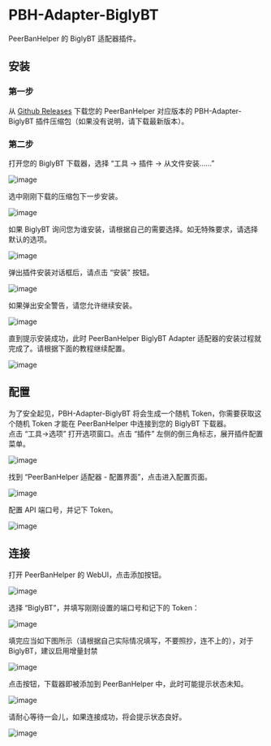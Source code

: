 # PBH-Adapter-BiglyBT

PeerBanHelper 的 BiglyBT 适配器插件。

## 安装

### 第一步

从 [Github Releases](https://github.com/PBH-BTN/PBH-Adapter-BiglyBT/releases) 下载您的 PeerBanHelper 对应版本的 PBH-Adapter-BiglyBT 插件压缩包（如果没有说明，请下载最新版本）。

### 第二步

打开您的 BiglyBT 下载器，选择 “工具 -> 插件 -> 从文件安装……”

![image](https://github.com/PBH-BTN/PBH-Adapter-BiglyBT/assets/30802565/68d751f9-2cfa-491c-9462-cf05c0a7961c)

选中刚刚下载的压缩包下一步安装。

![image](https://github.com/PBH-BTN/PBH-Adapter-BiglyBT/assets/30802565/7acd7909-db9b-4a04-a426-daf602acca82)

如果 BiglyBT 询问您为谁安装，请根据自己的需要选择。如无特殊要求，请选择默认的选项。

![image](https://github.com/PBH-BTN/PBH-Adapter-BiglyBT/assets/30802565/527467ab-e92d-41f8-853a-9f86562f096c)

弹出插件安装对话框后，请点击 “安装” 按钮。

![image](https://github.com/PBH-BTN/PBH-Adapter-BiglyBT/assets/30802565/71133241-9d11-444a-a19b-a874a4850d6c)

如果弹出安全警告，请您允许继续安装。

![image](https://github.com/PBH-BTN/PBH-Adapter-BiglyBT/assets/30802565/d918e8ce-7126-4521-8c1b-fb0c4120bb0f)

直到提示安装成功，此时 PeerBanHelper BiglyBT Adapter 适配器的安装过程就完成了。请根据下面的教程继续配置。

![image](https://github.com/PBH-BTN/PBH-Adapter-BiglyBT/assets/30802565/83471d40-f707-431c-8fe7-f05b73de5763)

## 配置

为了安全起见，PBH-Adapter-BiglyBT 将会生成一个随机 Token，你需要获取这个随机 Token 才能在 PeerBanHelper 中连接到您的 BiglyBT 下载器。  
点击 “工具->选项” 打开选项窗口。点击 “插件” 左侧的倒三角标志，展开插件配置菜单。

![image](https://github.com/PBH-BTN/PBH-Adapter-BiglyBT/assets/30802565/bbab5581-6c14-4354-9861-9a71c7107c01)

找到 “PeerBanHelper 适配器 - 配置界面”，点击进入配置页面。

![image](https://github.com/PBH-BTN/PBH-Adapter-BiglyBT/assets/30802565/d0b84c5e-15dc-4403-8caa-f4627cffe3bf)

配置 API 端口号，并记下 Token。

![image](https://github.com/PBH-BTN/PBH-Adapter-BiglyBT/assets/30802565/f9eb6630-e5f0-43e9-8ac0-cec162ce3339)

## 连接

打开 PeerBanHelper 的 WebUI，点击添加按钮。

![image](https://github.com/PBH-BTN/PBH-Adapter-BiglyBT/assets/30802565/5ecb7ad9-60f9-4325-bfd8-6ebff47c1875)

选择 “BiglyBT”，并填写刚刚设置的端口号和记下的 Token：

![image](https://github.com/PBH-BTN/PBH-Adapter-BiglyBT/assets/30802565/0ea581a5-23ff-491c-818b-a43b1bb36d66)

填完应当如下图所示（请根据自己实际情况填写，不要照抄，连不上的），对于 BiglyBT，建议启用增量封禁

![image](https://github.com/PBH-BTN/PBH-Adapter-BiglyBT/assets/30802565/5dde841f-b0dd-4745-a920-f9c8b3f676c9)

点击按钮，下载器即被添加到 PeerBanHelper 中，此时可能提示状态未知。

![image](https://github.com/PBH-BTN/PBH-Adapter-BiglyBT/assets/30802565/b24011a1-bfdb-43b3-9fec-6709c1acc742)

请耐心等待一会儿，如果连接成功，将会提示状态良好。

![image](https://github.com/PBH-BTN/PBH-Adapter-BiglyBT/assets/30802565/8c6fcc58-6d59-4daf-beed-0e0afee1eab0)




